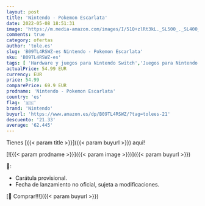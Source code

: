 ```yaml
---
layout: post
title: 'Nintendo - Pokemon Escarlata'
date: 2022-05-08 18:51:31
image: 'https://m.media-amazon.com/images/I/51Q+zlRt3kL._SL500_._SL400_.jpg'
comments: true
category: ofertas
author: 'tole.es'
slug: 'B09TL4RSWZ-es Nintendo - Pokemon Escarlata'
sku: 'B09TL4RSWZ-es'
tags: [ 'Hardware y juegos para Nintendo Switch','Juegos para Nintendo Switch','Videojuegos','nintendo','🇪🇸', ]
actualPrice: 54.99 EUR
currency: EUR
price: 54.99
comparePrice: 69.9 EUR
prodname: 'Nintendo - Pokemon Escarlata'
country: 'es'
flag: '🇪🇸'
brand: 'Nintendo'
buyurl: 'https://www.amazon.es/dp/B09TL4RSWZ/?tag=tolees-21'
descuento: '21.33'
average: '62.445'
---
```


Tienes [{{< param title >}}]({{< param buyurl >}}) aqui!

[![{{< param prodname >}}]({{< param image >}})]({{< param buyurl >}})

🔎:

- Carátula provisional.
- Fecha de lanzamiento no oficial, sujeta a modificaciones.

[🛒 Comprar!!!]({{< param buyurl >}})
